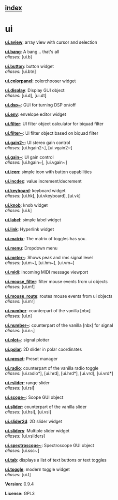 [index](index.html) 
---

# ui




[**ui.aview**](ui.aview.html): array view with cursor and selection 

[**ui.bang**](ui.bang.html): A bang... that&#39;s all <br>
_aliases:_ \[ui.b\]


[**ui.button**](ui.button.html): button widget <br>
_aliases:_ \[ui.btn\]


[**ui.colorpanel**](ui.colorpanel.html): colorchooser widget 

[**ui.display**](ui.display.html): Display GUI object <br>
_aliases:_ \[ui.d\], \[ui.dt\]


[**ui.dsp\~**](ui.dsp~.html): GUI for turning DSP on/off 

[**ui.env**](ui.env.html): envelope editor widget 

[**ui.filter**](ui.filter.html): UI filter object calculator for biquad filter 

[**ui.filter\~**](ui.filter~.html): UI filter object based on biquad filter 

[**ui.gain2\~**](ui.gain2~.html): UI stereo gain control <br>
_aliases:_ \[ui.hgain2\~\], \[ui.vgain2\~\]


[**ui.gain\~**](ui.gain~.html): UI gain control <br>
_aliases:_ \[ui.hgain\~\], \[ui.vgain\~\]


[**ui.icon**](ui.icon.html): simple icon with button capabilities 

[**ui.incdec**](ui.incdec.html): value increment/decrement 

[**ui.keyboard**](ui.keyboard.html): keyboard widget <br>
_aliases:_ \[ui.hk\], \[ui.vkeyboard\], \[ui.vk\]


[**ui.knob**](ui.knob.html): knob widget <br>
_aliases:_ \[ui.k\]


[**ui.label**](ui.label.html): simple label widget 

[**ui.link**](ui.link.html): Hyperlink widget 

[**ui.matrix**](ui.matrix.html): The matrix of toggles has you. 

[**ui.menu**](ui.menu.html): Dropdown menu 

[**ui.meter\~**](ui.meter~.html): Shows peak and rms signal level <br>
_aliases:_ \[ui.m\~\], \[ui.hm\~\], \[ui.vm\~\]


[**ui.midi**](ui.midi.html): incoming MIDI message viewport 

[**ui.mouse_filter**](ui.mouse_filter.html): filter mouse events from ui objects <br>
_aliases:_ \[ui.mf\]


[**ui.mouse_route**](ui.mouse_route.html): routes mouse events from ui objects <br>
_aliases:_ \[ui.mr\]


[**ui.number**](ui.number.html): counterpart of the vanilla [nbx] <br>
_aliases:_ \[ui.n\]


[**ui.number\~**](ui.number~.html): counterpart of the vanilla [nbx] for signal <br>
_aliases:_ \[ui.n\~\]


[**ui.plot\~**](ui.plot~.html): signal plotter 

[**ui.polar**](ui.polar.html): 2D slider in polar coordinates 

[**ui.preset**](ui.preset.html): Preset manager 

[**ui.radio**](ui.radio.html): counterpart of the vanilla radio toggle <br>
_aliases:_ \[ui.radio*\], \[ui.hrd\], \[ui.hrd*\], \[ui.vrd\], \[ui.vrd*\]


[**ui.rslider**](ui.rslider.html): range slider <br>
_aliases:_ \[ui.rsl\]


[**ui.scope\~**](ui.scope~.html): Scope GUI object 

[**ui.slider**](ui.slider.html): counterpart of the vanilla slider <br>
_aliases:_ \[ui.hsl\], \[ui.vsl\]


[**ui.slider2d**](ui.slider2d.html): 2D slider widget 

[**ui.sliders**](ui.sliders.html): Multiple slider widget <br>
_aliases:_ \[ui.vsliders\]


[**ui.spectroscope\~**](ui.spectroscope~.html): Spectroscope GUI object <br>
_aliases:_ \[ui.ssc\~\]


[**ui.tab**](ui.tab.html): displays a list of text buttons or text toggles 

[**ui.toggle**](ui.toggle.html): modern toggle widget <br>
_aliases:_ \[ui.t\]



**Version:** 0.9.4

**License:** GPL3
